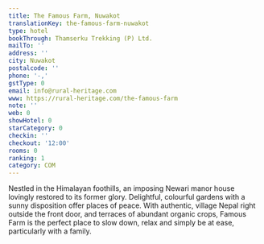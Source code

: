 ```yaml
---
title: The Famous Farm, Nuwakot
translationKey: the-famous-farm-nuwakot
type: hotel
bookThrough: Thamserku Trekking (P) Ltd.
mailTo: ''
address: ''
city: Nuwakot
postalcode: ''
phone: '-,'
gstType: 0
email: info@rural-heritage.com
www: https://rural-heritage.com/the-famous-farm
note: ''
web: 0
showHotel: 0
starCategory: 0
checkin: ''
checkout: '12:00'
rooms: 0
ranking: 1
category: COM
---
```


Nestled in the Himalayan foothills, an imposing Newari manor house lovingly restored to its former glory. Delightful, colourful gardens with a sunny disposition offer places of peace. With authentic, village Nepal right outside the front door, and terraces of abundant organic crops, Famous Farm is the perfect place to slow down, relax and simply be at ease, particularly with a family.